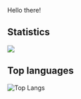 Hello there!

## Statistics
<img src="https://github-readme-stats.vercel.app/api?username=shinyish&&show_icons=true&title_color=88FFBA&icon_color=bb2acf&text_color=daf7dc&bg_color=151515">



## Top languages
![Top Langs](https://github-readme-stats.vercel.app/api/top-langs/?username=shinyish&theme=radical&title_color=8E2DE2&text_color=fff)
